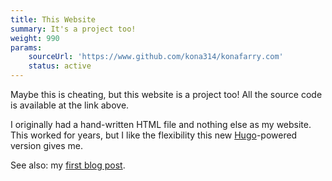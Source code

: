 ```yaml
---
title: This Website
summary: It's a project too!
weight: 990
params: 
    sourceUrl: 'https://www.github.com/kona314/konafarry.com'
    status: active
---
```


Maybe this is cheating, but this website is a project too! All the source code is available at the link above. 

I originally had a hand-written HTML file and nothing else as my website. This worked for years, but I like the flexibility this new [Hugo](https://gohugo.io)-powered version gives me. 

See also: my [first blog post](/posts/2024/hello-world). 
